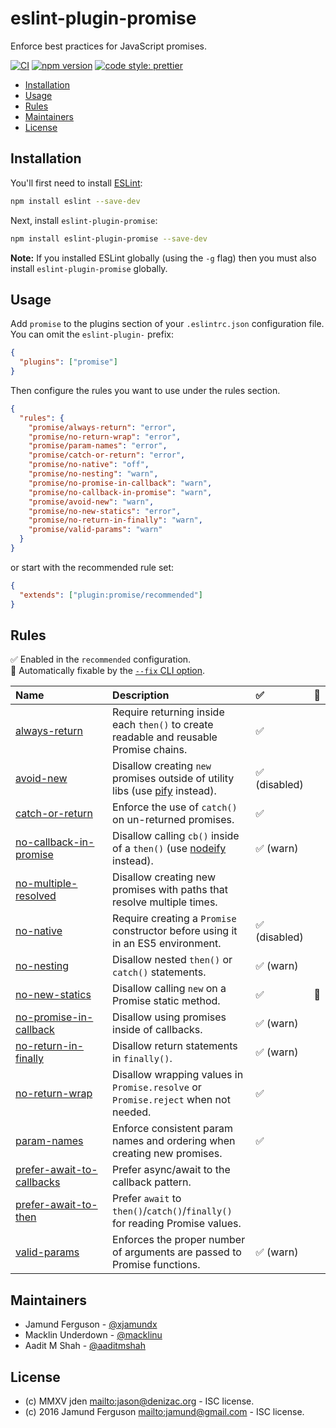 # eslint-plugin-promise

Enforce best practices for JavaScript promises.

[![CI](https://github.com/eslint-community/eslint-plugin-promise/actions/workflows/CI.yml/badge.svg)](https://github.com/eslint-community/eslint-plugin-promise/actions/workflows/CI.yml)
[![npm version](https://badge.fury.io/js/eslint-plugin-promise.svg)](https://www.npmjs.com/package/eslint-plugin-promise)
[![code style: prettier](https://img.shields.io/badge/code_style-prettier-ff69b4.svg)](https://github.com/prettier/prettier)

<!-- START doctoc generated TOC please keep comment here to allow auto update -->
<!-- DON'T EDIT THIS SECTION, INSTEAD RE-RUN doctoc TO UPDATE -->

- [Installation](#installation)
- [Usage](#usage)
- [Rules](#rules)
- [Maintainers](#maintainers)
- [License](#license)

<!-- END doctoc generated TOC please keep comment here to allow auto update -->

## Installation

You'll first need to install [ESLint](http://eslint.org):

```sh
npm install eslint --save-dev
```

Next, install `eslint-plugin-promise`:

```sh
npm install eslint-plugin-promise --save-dev
```

**Note:** If you installed ESLint globally (using the `-g` flag) then you must
also install `eslint-plugin-promise` globally.

## Usage

Add `promise` to the plugins section of your `.eslintrc.json` configuration
file. You can omit the `eslint-plugin-` prefix:

```json
{
  "plugins": ["promise"]
}
```

Then configure the rules you want to use under the rules section.

```json
{
  "rules": {
    "promise/always-return": "error",
    "promise/no-return-wrap": "error",
    "promise/param-names": "error",
    "promise/catch-or-return": "error",
    "promise/no-native": "off",
    "promise/no-nesting": "warn",
    "promise/no-promise-in-callback": "warn",
    "promise/no-callback-in-promise": "warn",
    "promise/avoid-new": "warn",
    "promise/no-new-statics": "error",
    "promise/no-return-in-finally": "warn",
    "promise/valid-params": "warn"
  }
}
```

or start with the recommended rule set:

```json
{
  "extends": ["plugin:promise/recommended"]
}
```

## Rules

<!-- begin auto-generated rules list -->

✅ Enabled in the `recommended` configuration.\
🔧 Automatically fixable by the [`--fix` CLI option](https://eslint.org/docs/user-guide/command-line-interface#--fix).

| Name                                                                 | Description                                                                            | ✅            | 🔧 |
| :------------------------------------------------------------------- | :------------------------------------------------------------------------------------- | :----------- | :- |
| [always-return](docs/rules/always-return.md)                         | Require returning inside each `then()` to create readable and reusable Promise chains. | ✅            |    |
| [avoid-new](docs/rules/avoid-new.md)                                 | Disallow creating `new` promises outside of utility libs (use [pify][] instead).       | ✅ (disabled) |    |
| [catch-or-return](docs/rules/catch-or-return.md)                     | Enforce the use of `catch()` on un-returned promises.                                  | ✅            |    |
| [no-callback-in-promise](docs/rules/no-callback-in-promise.md)       | Disallow calling `cb()` inside of a `then()` (use [nodeify][] instead).                | ✅ (warn)     |    |
| [no-multiple-resolved](docs/rules/no-multiple-resolved.md)           | Disallow creating new promises with paths that resolve multiple times.                 |              |    |
| [no-native](docs/rules/no-native.md)                                 | Require creating a `Promise` constructor before using it in an ES5 environment.        | ✅ (disabled) |    |
| [no-nesting](docs/rules/no-nesting.md)                               | Disallow nested `then()` or `catch()` statements.                                      | ✅ (warn)     |    |
| [no-new-statics](docs/rules/no-new-statics.md)                       | Disallow calling `new` on a Promise static method.                                     | ✅            | 🔧 |
| [no-promise-in-callback](docs/rules/no-promise-in-callback.md)       | Disallow using promises inside of callbacks.                                           | ✅ (warn)     |    |
| [no-return-in-finally](docs/rules/no-return-in-finally.md)           | Disallow return statements in `finally()`.                                             | ✅ (warn)     |    |
| [no-return-wrap](docs/rules/no-return-wrap.md)                       | Disallow wrapping values in `Promise.resolve` or `Promise.reject` when not needed.     | ✅            |    |
| [param-names](docs/rules/param-names.md)                             | Enforce consistent param names and ordering when creating new promises.                | ✅            |    |
| [prefer-await-to-callbacks](docs/rules/prefer-await-to-callbacks.md) | Prefer async/await to the callback pattern.                                            |              |    |
| [prefer-await-to-then](docs/rules/prefer-await-to-then.md)           | Prefer `await` to `then()`/`catch()`/`finally()` for reading Promise values.           |              |    |
| [valid-params](docs/rules/valid-params.md)                           | Enforces the proper number of arguments are passed to Promise functions.               | ✅ (warn)     |    |

<!-- end auto-generated rules list -->

## Maintainers

- Jamund Ferguson - [@xjamundx][]
- Macklin Underdown - [@macklinu][]
- Aadit M Shah - [@aaditmshah][]

## License

- (c) MMXV jden <mailto:jason@denizac.org> - ISC license.
- (c) 2016 Jamund Ferguson <mailto:jamund@gmail.com> - ISC license.

[nodeify]: https://www.npmjs.com/package/nodeify
[pify]: https://www.npmjs.com/package/pify
[@aaditmshah]: https://github.com/aaditmshah
[@macklinu]: https://github.com/macklinu
[@xjamundx]: https://github.com/xjamundx
